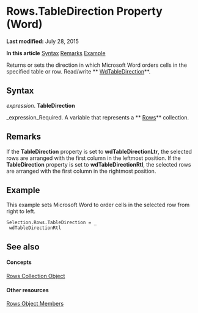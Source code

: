 
# Rows.TableDirection Property (Word)

 **Last modified:** July 28, 2015

 **In this article**
 [Syntax](#sectionSection0)
 [Remarks](#sectionSection1)
 [Example](#sectionSection2)


Returns or sets the direction in which Microsoft Word orders cells in the specified table or row. Read/write  ** [WdTableDirection](9c99561c-e245-4ca1-8da2-fb93773ad2b3.md)**.


## Syntax
<a name="sectionSection0"> </a>

 _expression_. **TableDirection**

 _expression_Required. A variable that represents a  ** [Rows](cd83d0ef-f743-1886-54de-497017c5f542.md)** collection.


## Remarks
<a name="sectionSection1"> </a>

If the  **TableDirection** property is set to **wdTableDirectionLtr**, the selected rows are arranged with the first column in the leftmost position. If the  **TableDirection** property is set to **wdTableDirectionRtl**, the selected rows are arranged with the first column in the rightmost position.


## Example
<a name="sectionSection2"> </a>

This example sets Microsoft Word to order cells in the selected row from right to left.


```
Selection.Rows.TableDirection = _ 
 wdTableDirectionRtl
```


## See also
<a name="sectionSection2"> </a>


#### Concepts


 [Rows Collection Object](cd83d0ef-f743-1886-54de-497017c5f542.md)
#### Other resources


 [Rows Object Members](161b0ab1-9763-3095-9152-07d6536c0fa4.md)
